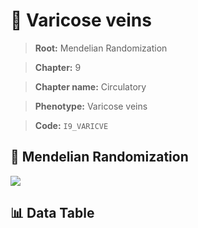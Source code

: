 # 🧪 Varicose veins

> **Root:** Mendelian Randomization

> **Chapter:** 9  

> **Chapter name:** Circulatory

> **Phenotype:** Varicose veins  

> **Code:** `I9_VARICVE`

## 🧬 Mendelian Randomization  

<img src="/MR/Figures/Forward/I9_VARICVE.png"/>

## 📊 Data Table

<CsvTableMRF src="/MR/Data/Forward/I9_VARICVE.csv"/>

